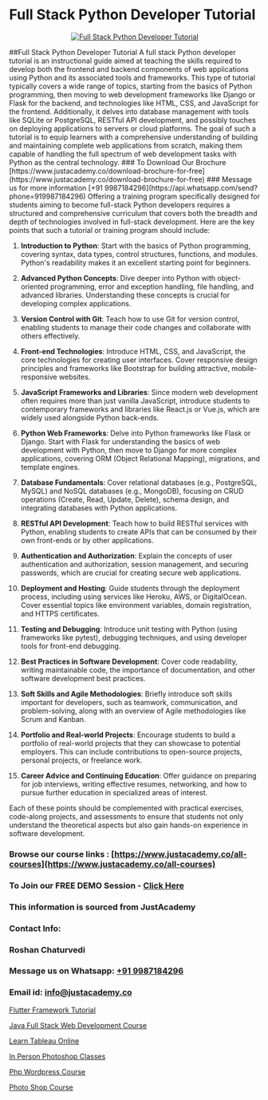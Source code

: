 # Full Stack Python Developer Tutorial

<p align="center">
  <a href="https://justacademy.co/program-detail/full-stack-web-development">
    <img src="https://justacademy.co/storage2/program_images/1704700371.webp" alt="Full Stack Python Developer Tutorial">
  </a>
</p>
##Full Stack Python Developer Tutorial
A full stack Python developer tutorial is an instructional guide aimed at teaching the skills required to develop both the frontend and backend components of web applications using Python and its associated tools and frameworks. This type of tutorial typically covers a wide range of topics, starting from the basics of Python programming, then moving to web development frameworks like Django or Flask for the backend, and technologies like HTML, CSS, and JavaScript for the frontend. Additionally, it delves into database management with tools like SQLite or PostgreSQL, RESTful API development, and possibly touches on deploying applications to servers or cloud platforms. The goal of such a tutorial is to equip learners with a comprehensive understanding of building and maintaining complete web applications from scratch, making them capable of handling the full spectrum of web development tasks with Python as the central technology.
### To Download Our Brochure [https://www.justacademy.co/download-brochure-for-free](https://www.justacademy.co/download-brochure-for-free)
### Message us for more information [+91 9987184296](https://api.whatsapp.com/send?phone=919987184296)
Offering a training program specifically designed for students aiming to become full-stack Python developers requires a structured and comprehensive curriculum that covers both the breadth and depth of technologies involved in full-stack development. Here are the key points that such a tutorial or training program should include:

1) **Introduction to Python**: Start with the basics of Python programming, covering syntax, data types, control structures, functions, and modules. Python's readability makes it an excellent starting point for beginners.

2) **Advanced Python Concepts**: Dive deeper into Python with object-oriented programming, error and exception handling, file handling, and advanced libraries. Understanding these concepts is crucial for developing complex applications.

3) **Version Control with Git**: Teach how to use Git for version control, enabling students to manage their code changes and collaborate with others effectively.

4) **Front-end Technologies**: Introduce HTML, CSS, and JavaScript, the core technologies for creating user interfaces. Cover responsive design principles and frameworks like Bootstrap for building attractive, mobile-responsive websites.

5) **JavaScript Frameworks and Libraries**: Since modern web development often requires more than just vanilla JavaScript, introduce students to contemporary frameworks and libraries like React.js or Vue.js, which are widely used alongside Python back-ends.

6) **Python Web Frameworks**: Delve into Python frameworks like Flask or Django. Start with Flask for understanding the basics of web development with Python, then move to Django for more complex applications, covering ORM (Object Relational Mapping), migrations, and template engines.

7) **Database Fundamentals**: Cover relational databases (e.g., PostgreSQL, MySQL) and NoSQL databases (e.g., MongoDB), focusing on CRUD operations (Create, Read, Update, Delete), schema design, and integrating databases with Python applications.

8) **RESTful API Development**: Teach how to build RESTful services with Python, enabling students to create APIs that can be consumed by their own front-ends or by other applications.

9) **Authentication and Authorization**: Explain the concepts of user authentication and authorization, session management, and securing passwords, which are crucial for creating secure web applications.

10) **Deployment and Hosting**: Guide students through the deployment process, including using services like Heroku, AWS, or DigitalOcean. Cover essential topics like environment variables, domain registration, and HTTPS certificates.

11) **Testing and Debugging**: Introduce unit testing with Python (using frameworks like pytest), debugging techniques, and using developer tools for front-end debugging.

12) **Best Practices in Software Development**: Cover code readability, writing maintainable code, the importance of documentation, and other software development best practices.

13) **Soft Skills and Agile Methodologies**: Briefly introduce soft skills important for developers, such as teamwork, communication, and problem-solving, along with an overview of Agile methodologies like Scrum and Kanban.

14) **Portfolio and Real-world Projects**: Encourage students to build a portfolio of real-world projects that they can showcase to potential employers. This can include contributions to open-source projects, personal projects, or freelance work.

15) **Career Advice and Continuing Education**: Offer guidance on preparing for job interviews, writing effective resumes, networking, and how to pursue further education in specialized areas of interest.

Each of these points should be complemented with practical exercises, code-along projects, and assessments to ensure that students not only understand the theoretical aspects but also gain hands-on experience in software development.

### Browse our course links : [https://www.justacademy.co/all-courses](https://www.justacademy.co/all-courses) 
### To Join our FREE DEMO Session - [Click Here](https://www.justacademy.co/register-for-course-demo)


### This information is sourced from JustAcademy
### Contact Info:
### Roshan Chaturvedi
### Message us on Whatsapp: [+91 9987184296](https://api.whatsapp.com/send?phone=919987184296)
### Email id: [info@justacademy.co](mailto:info@justacademy.co)
                
[Flutter Framework Tutorial](https://www.linkedin.com/pulse/flutter-framework-tutorial-justacademy-delhi-msgbc/)

[Java Full Stack Web Development Course](https://www.linkedin.com/pulse/java-full-stack-web-development-course-justacademy-bay-area-klhdc?trackingId=hPDp6ROaKof3e1NWyUGe1Q%3D%3D&lipi=urn%3Ali%3Apage%3Ad_flagship3_company_admin%3BA%2BceJxOfQEyVvKB2rfxduA%3D%3D)

[Learn Tableau Online](https://medium.com/@prempja40/learn-tableau-online-2588bffb8a8d)

[In Person Photoshop Classes](https://medium.com/@justacademytraining/in-person-photoshop-classes-f00cd0a3b5ca)

[Php Wordpress Course](https://justacademyin.github.io/justacademy/php-wordpress-course)

[Photo Shop Course](https://justacademyin.github.io/justacademy/photo-shop-course)

